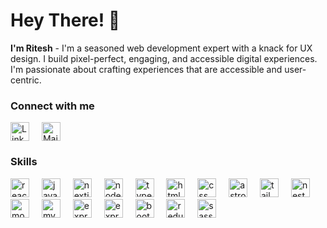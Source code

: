 # Hey There! 👋

**I'm Ritesh** - I'm a seasoned web development expert with a knack for UX design. I build pixel-perfect, engaging, and accessible digital experiences. I'm passionate about crafting experiences that are accessible and user-centric.

### Connect with me

<p align="left">  
<a href="https://linkedin.com/in/riteshsahu314" target="blank"><img align="center" src="https://skillicons.dev/icons?i=linkedin" alt="LinkedIn Logo" height="30"/></a>
  <img width="12"/>
  <a href="mailto:riteshsahu314@gmail.com" target="blank"><img align="center" src="https://skillicons.dev/icons?i=gmail" alt="Mail Logo" height="30" /></a>  
</p>  


### Skills

<div align="left">
  <img src="https://skillicons.dev/icons?i=react" height="30" alt="react logo"  />
  <img width="12"  />
  <img src="https://skillicons.dev/icons?i=js" height="30" alt="javascript logo"  />
  <img width="12"  />
    <img src="https://skillicons.dev/icons?i=next" height="30" alt="nextjs logo"  />
  <img width="12"  />
  <img src="https://skillicons.dev/icons?i=nodejs" height="30" alt="nodejs logo"  />
  <img width="12"  />
  <img src="https://skillicons.dev/icons?i=ts" height="30" alt="typescript logo"  />
  <img width="12"  />
  <img src="https://skillicons.dev/icons?i=html" height="30" alt="html logo"  />
  <img width="12"  />
  <img src="https://skillicons.dev/icons?i=css" height="30" alt="css logo"  />
  <img width="12"  />
  <img src="https://skillicons.dev/icons?i=astro" height="30" alt="astro logo"  />
  <img width="12"  />
  <img src="https://skillicons.dev/icons?i=tailwind" height="30" alt="tailwindcss logo"  />
  <img width="12"  />
  <img src="https://skillicons.dev/icons?i=nest" height="30" alt="nest logo"  />
  <img width="12"  />
  <img src="https://skillicons.dev/icons?i=mongo" height="30" alt="mongodb logo"  />
  <img width="12"  />
  <img src="https://skillicons.dev/icons?i=mysql" height="30" alt="mysql logo"  />
  <img width="12"  />
  <img src="https://skillicons.dev/icons?i=express" height="30" alt="express logo"  />
  <img width="12"  />
  <img src="https://skillicons.dev/icons?i=express" height="30" alt="express logo"  />
  <img width="12"  />
  <img src="https://skillicons.dev/icons?i=bootstrap" height="30" alt="bootstrap logo"  />
  <img width="12"  />
  <img src="https://skillicons.dev/icons?i=redux" height="30" alt="redux logo"  />
  <img width="12"  />
  <img src="https://skillicons.dev/icons?i=sass" height="30" alt="sass logo"  />
</div>
